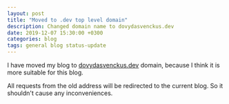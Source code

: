 ```yaml
---
layout: post
title: "Moved to .dev top level domain"
description: Changed domain name to dovydasvenckus.dev
date: 2019-12-07 15:30:00 +0300
categories: blog
tags: general blog status-update
---
```


I have moved my blog to [dovydasvenckus.dev](https://www.dovydasvenckus.dev) domain,
because I think it is more suitable for this blog.

All requests from the old address will be redirected to the current blog.
So it shouldn't cause any inconveniences.
